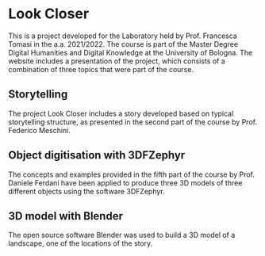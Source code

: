 # Look Closer

This is a project developed for the Laboratory held by Prof. Francesca Tomasi in the a.a. 2021/2022. The course is part of the Master Degree Digital Humanities and Digital Knowledge at the University of Bologna.
The website includes a presentation of the project, which consists of a combination of three topics that were part of the course.

## Storytelling
The project Look Closer includes a story developed based on typical storytelling structure, as presented in the second part of the course by Prof. Federico Meschini.

## Object digitisation with 3DFZephyr
The concepts and examples provided in the fifth part of the course by Prof. Daniele Ferdani have been applied to produce three 3D models of three different objects using the software 3DFZephyr.

## 3D model with Blender 
The open source software Blender was used to build a 3D model of a landscape, one of the locations of the story.

